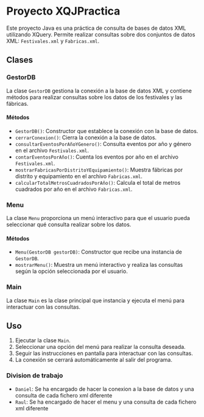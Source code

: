 # Proyecto XQJPractica

Este proyecto Java es una práctica de consulta de bases de datos XML utilizando XQuery. Permite realizar consultas sobre dos conjuntos de datos XML: `Festivales.xml` y `Fabricas.xml`.

## Clases

### GestorDB

La clase `GestorDB` gestiona la conexión a la base de datos XML y contiene métodos para realizar consultas sobre los datos de los festivales y las fábricas.

#### Métodos

- `GestorDB()`: Constructor que establece la conexión con la base de datos.
- `cerrarConexion()`: Cierra la conexión a la base de datos.
- `consultarEventosPorAñoYGenero()`: Consulta eventos por año y género en el archivo `Festivales.xml`.
- `contarEventosPorAño()`: Cuenta los eventos por año en el archivo `Festivales.xml`.
- `mostrarFabricasPorDistritoYEquipamiento()`: Muestra fábricas por distrito y equipamiento en el archivo `Fabricas.xml`.
- `calcularTotalMetrosCuadradosPorAño()`: Calcula el total de metros cuadrados por año en el archivo `Fabricas.xml`.

### Menu

La clase `Menu` proporciona un menú interactivo para que el usuario pueda seleccionar qué consulta realizar sobre los datos.

#### Métodos

- `Menu(GestorDB gestorDB)`: Constructor que recibe una instancia de `GestorDB`.
- `mostrarMenu()`: Muestra un menú interactivo y realiza las consultas según la opción seleccionada por el usuario.

### Main

La clase `Main` es la clase principal que instancia y ejecuta el menú para interactuar con las consultas.

## Uso

1. Ejecutar la clase `Main`.
2. Seleccionar una opción del menú para realizar la consulta deseada.
3. Seguir las instrucciones en pantalla para interactuar con las consultas.
4. La conexión se cerrará automáticamente al salir del programa.

### Division de trabajo

- `Daniel`: Se ha encargado de hacer la conexion a la base de datos y una consulta de cada fichero xml diferente
- `Raul`: Se ha encargado de hacer el menu y una consulta de cada fichero xml diferente
